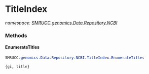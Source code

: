 ﻿# TitleIndex
_namespace: [SMRUCC.genomics.Data.Repository.NCBI](./index.md)_





### Methods

#### EnumerateTitles
```csharp
SMRUCC.genomics.Data.Repository.NCBI.TitleIndex.EnumerateTitles
```
``{gi, title}``


